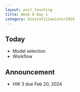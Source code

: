 ```yaml
---
layout: post_teaching
title: Week 6 Day 1
category: biostat212awinter2024
---
```


## Today

* Model selection 
* Workflow


## Announcement


* HW 3 due Feb 20, 2024
